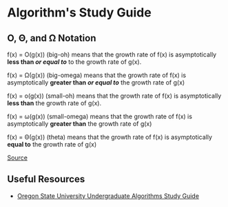 # Algorithm's Study Guide

## O, Θ, and Ω Notation

f(x) = O(g(x)) (big-oh) means that the growth rate of f(x) is asymptotically **less than *or equal to*** to the growth rate of g(x).

f(x) = Ω(g(x)) (big-omega) means that the growth rate of f(x) is asymptotically **greater than *or equal to*** the growth rate of g(x)

f(x) = o(g(x)) (small-oh) means that the growth rate of f(x) is asymptotically **less than** the growth rate of g(x).

f(x) = ω(g(x)) (small-omega) means that the growth rate of f(x) is asymptotically **greater than** the growth rate of g(x)

f(x) = Θ(g(x)) (theta) means that the growth rate of f(x) is asymptotically **equal to** the growth rate of g(x)

[Source](http://stackoverflow.com/a/471206)

## Useful Resources

- [Oregon State University Undergraduate Algorithms Study Guide](https://web.engr.oregonstate.edu/~glencora/wiki/index.php?n=Main.UndergraduateAlgorithmsStudyGuide)
